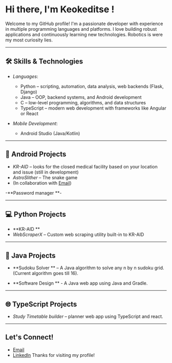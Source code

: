 # Hi there, I'm Keokeditse !

Welcome to my GitHub profile! I'm a passionate developer with experience in multiple programming languages and platforms. I love building robust applications and continuously learning new technologies. Robotics is were my most curiosity lies.

---

## 🛠 Skills & Technologies

- *Languages*:  
  - Python – scripting, automation, data analysis, web backends (Flask, Django)  
  - Java – OOP, backend systems, and Android development  
  - C – low-level programming, algorithms, and data structures  
  - TypeScript – modern web development with frameworks like Angular or React

- *Mobile Development*:  
  - Android Studio (Java/Kotlin)

---

## 📱 Android Projects

- *KR-AID* – looks for the closed medical facility based on your location and issue (still in development) 
- *AstroSlither* – The snake game
- (In collaboration with [Email](rrothang@gmail.com))

-**Password manager **-

---

## 💻 Python Projects

- **KR-AID ** 
- *WebScraperX* – Custom web scraping utility built-in to KR-AID

---

## 🔧 Java Projects

- **Sudoku Solver ** – A Java algorithm to solve any n by n sudoku grid. (Current algorithm goes till 16).

- **Software Design ** - A Java web app using Java and Gradle.

---

## 🌐 TypeScript Projects

- *Study Timetable builder* – planner web app using TypeScript and react.

---

## Let's Connect!

- [Email](keokeditseo@gmail.com)
- [LinkedIn](https://www.linkedin.com/in/keokeditse-ndala-a15a1a314?utm_source=share&utm_campaign=share_via&utm_content=profile&utm_medium=android_app)
Thanks for visiting my profile!
